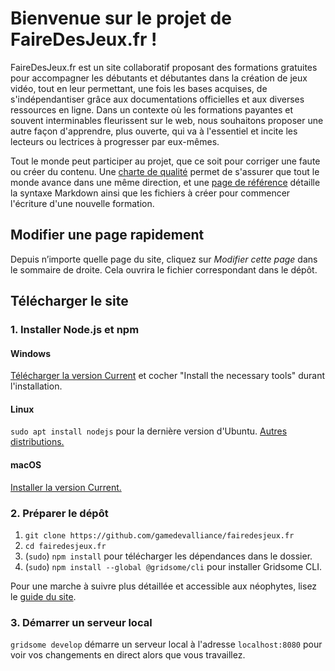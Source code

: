 # Bienvenue sur le projet de FaireDesJeux.fr !

FaireDesJeux.fr est un site collaboratif proposant des formations gratuites pour accompagner les débutants et débutantes dans la création de jeux vidéo, tout en leur permettant, une fois les bases acquises, de s'indépendantiser grâce aux documentations officielles et aux diverses ressources en ligne. Dans un contexte où les formations payantes et souvent interminables fleurissent sur le web, nous souhaitons proposer une autre façon d'apprendre, plus ouverte, qui va à l'essentiel et incite les lecteurs ou lectrices à progresser par eux-mêmes.

Tout le monde peut participer au projet, que ce soit pour corriger une faute ou créer du contenu. Une [charte de qualité](https://fairedesjeux.fr/contribuer/avant-propos/charte/) permet de s'assurer que tout le monde avance dans une même direction, et une [page de référence](https://fairedesjeux.fr/contribuer/comment-contribuer/syntaxe-des-articles/) détaille la syntaxe Markdown ainsi que les fichiers à créer pour commencer l'écriture d'une nouvelle formation.

## Modifier une page rapidement

Depuis n’importe quelle page du site, cliquez sur *Modifier cette page* dans le sommaire de droite. Cela ouvrira le fichier correspondant dans le dépôt.

## Télécharger le site

### 1. Installer Node.js et npm

#### Windows
[Télécharger la version Current](https://nodejs.org/) et cocher "Install the necessary tools" durant l'installation.

#### Linux
`sudo apt install nodejs` pour la dernière version d'Ubuntu. [Autres distributions.](https://nodejs.org/en/download/package-manager/)

#### macOS
[Installer la version Current.](https://nodejs.org/)

### 2. Préparer le dépôt

1. `git clone https://github.com/gamedevalliance/fairedesjeux.fr`
2. `cd fairedesjeux.fr`
3. (`sudo`) `npm install` pour télécharger les dépendances dans le dossier.
4. (`sudo`) `npm install --global @gridsome/cli` pour installer Gridsome CLI.

Pour une marche à suivre plus détaillée et accessible aux néophytes, lisez le [guide du site](https://fairedesjeux.fr/contribuer/comment-contribuer/installer-le-site/).

### 3. Démarrer un serveur local

`gridsome develop` démarre un serveur local à l'adresse `localhost:8080` pour voir vos changements en direct alors que vous travaillez.
